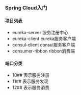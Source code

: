 ### Spring Cloud入门
#### 项目列表
- eureka-server 服务注册中心
- eureka-client eureka服务客户端
- consul-client consul服务客户端
- consumer-ribbon ribbon消费端

#### 端口分类
- 10## 表示服务注册
- 11## 表示服务发现
- 12## 表示服务消费